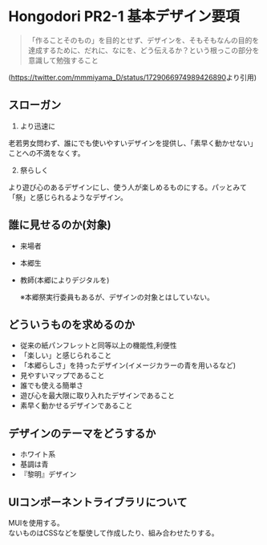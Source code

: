 # Hongodori PR2-1 基本デザイン要項
>
> 「作ることそのもの」を目的とせず、デザインを、そもそもなんの目的を達成するために、だれに、なにを、どう伝えるか？という根っこの部分を意識して勉強すること

(<https://twitter.com/mmmiyama_D/status/1729066974989426890>より引用)

## スローガン

1. より迅速に

  老若男女問わず、誰にでも使いやすいデザインを提供し、「素早く動かせない」ことへの不満をなくす。

2. 祭らしく

より遊び心のあるデザインにし、使う人が楽しめるものにする。パッとみて「祭」と感じられるようなデザイン。

## 誰に見せるのか(対象)

- 来場者
- 本郷生
- 教師(本郷によりデジタルを)
  
  ※本郷祭実行委員もあるが、デザインの対象とはしていない。

## どういうものを求めるのか

- 従来の紙パンフレットと同等以上の機能性,利便性
- 「楽しい」と感じられること
- 「本郷らしさ」を持ったデザイン(イメージカラーの青を用いるなど)
- 見やすいマップであること
- 誰でも使える簡単さ
- 遊び心を最大限に取り入れたデザインであること
- 素早く動かせるデザインであること

## デザインのテーマをどうするか

- ホワイト系
- 基調は青
- 『黎明』デザイン

## UIコンポーネントライブラリについて

MUIを使用する。<br/>ないものはCSSなどを駆使して作成したり、組み合わせたりする。
